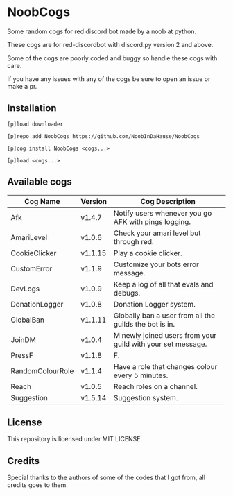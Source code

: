 # NoobCogs

Some random cogs for red discord bot made by a noob at python.

These cogs are for red-discordbot with discord.py version 2 and above.

Some of the cogs are poorly coded and buggy so handle these cogs with care.

If you have any issues with any of the cogs be sure to open an issue or make a pr.

## Installation

```
[p]load downloader

[p]repo add NoobCogs https://github.com/NoobInDaHause/NoobCogs

[p]cog install NoobCogs <cogs...>

[p]load <cogs...>
```

## Available cogs

| Cog Name         |  Version  | Cog Description                                             |
| ---------------- | --------- | ----------------------------------------------------------- |
| Afk              |  v1.4.7   | Notify users whenever you go AFK with pings logging.        |
| AmariLevel       |  v1.0.6   | Check your amari level but through red.                     |
| CookieClicker    |  v1.1.15  | Play a cookie clicker.                                      |
| CustomError      |  v1.1.9   | Customize your bots error message.                          |
| DevLogs          |  v1.0.9   | Keep a log of all that evals and debugs.                    |
| DonationLogger   |  v1.0.8   | Donation Logger system.                                     |
| GlobalBan        |  v1.1.11  | Globally ban a user from all the guilds the bot is in.      |
| JoinDM           |  v1.0.4   | M newly joined users from your guild with your set message. |
| PressF           |  v1.1.8   | F.                                                          |
| RandomColourRole |  v1.1.4   | Have a role that changes colour every 5 minutes.            |
| Reach            |  v1.0.5   | Reach roles on a channel.                                   |
| Suggestion       |  v1.5.14  | Suggestion system.                                          |

## License

This repository is licensed under MIT LICENSE.

## Credits

Special thanks to the authors of some of the codes that I got from, all credits goes to them.
